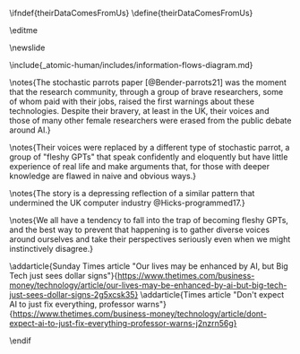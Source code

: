 \ifndef{theirDataComesFromUs}
\define{theirDataComesFromUs}

\editme

\newslide

\include{_atomic-human/includes/information-flows-diagram.md}

\notes{The stochastic parrots paper [@Bender-parrots21] was the moment that the research community, through a group of brave researchers, some of whom paid with their jobs, raised the first warnings about these technologies. Despite their bravery, at least in the UK, their voices and those of many other female researchers were erased from the public debate around AI.}

\notes{Their voices were replaced by a different type of stochastic parrot, a group of "fleshy GPTs" that speak confidently and eloquently but have little experience of real life and make arguments that, for those with deeper knowledge are flawed in naive and obvious ways.}

\notes{The story is a depressing reflection of a similar pattern that undermined the UK computer industry @Hicks-programmed17.}

\notes{We all have a tendency to fall into the trap of becoming fleshy GPTs, and the best way to prevent that happening is to gather diverse voices around ourselves and take their perspectives seriously even when we might instinctively disagree.}

\addarticle{Sunday Times article "Our lives may be enhanced by AI, but Big Tech just sees dollar signs"}{https://www.thetimes.com/business-money/technology/article/our-lives-may-be-enhanced-by-ai-but-big-tech-just-sees-dollar-signs-2g5xcsk35}
\addarticle{Times article "Don't expect AI to just fix everything, professor warns"}{https://www.thetimes.com/business-money/technology/article/dont-expect-ai-to-just-fix-everything-professor-warns-j2nzrn56g}

\endif


